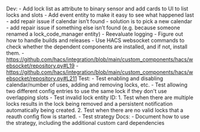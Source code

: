 Dev:
    - Add lock list as attribute to binary sensor and add cards to UI to list locks and slots
    - Add event entity to make it easy to see what happened last
    - add repair issue if calendar isn’t found - solution is to pick a new calendar
    - add repair issue if something else isn’t found (e.g. because someone renamed a lock_code_manager entity)
    - Reevaluate logging
    - Figure out how to handle builds and releases
    - Use HACS websocket commands to check whether the dependent components are installed, and if not, install them.
      - https://github.com/hacs/integration/blob/main/custom_components/hacs/websocket/repository.py#L19
      - https://github.com/hacs/integration/blob/main/custom_components/hacs/websocket/repository.py#L211
Test:
    - Test enabling and disabling calendar/number of uses, adding and removing locks, etc.
    - Test allowing two different config entries to use the same lock if they don't use overlapping slots
    - Test invalid lock entity ID:
        1. Test when there are multiple locks results in the lock being removed and a persistent notification automatically being created.
        2. Test when there are no valid locks that a reauth config flow is started.
    - Test strategy
Docs:
    - Document how to use the strategy, including the additional custom card dependencies
